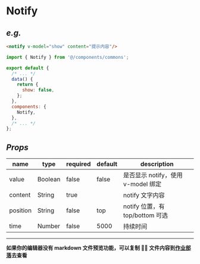 # Notify

## _e.g._

```html
<notify v-model="show" content="提示内容"/>
```

```javascript
import { Notify } from '@/components/commons';

export default {
  /* ... */
  data() {
    return {
      show: false,
    };
  },
  components: {
    Notify,
  },
  /* ... */
};
```

## _Props_

| name     | type    | required | default | description                        |
| -------- | ------- | -------- | ------- | ---------------------------------- |
| value    | Boolean | false    | false   | 是否显示 notify，使用 v-model 绑定 |
| content  | String  | true     |         | notify 文字内容                    |
| position | String  | false    | top     | notify 位置，有 top/bottom 可选    |
| time     | Number  | false    | 5000    | 持续时间                           |

---

**如果你的编辑器没有 markdown 文件预览功能，可以复制  文件内容到[作业部落](https://www.zybuluo.com)去查看**
